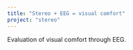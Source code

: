 ```yaml
---
title: "Stereo + EEG = visual comfort"
project: "stereo"
---
```


Evaluation of visual comfort through EEG.
